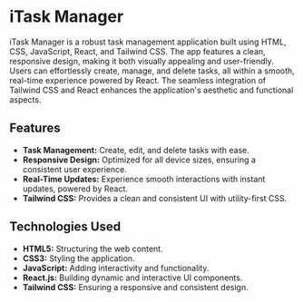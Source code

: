 # iTask Manager

iTask Manager is a robust task management application built using HTML, CSS, JavaScript, React, and Tailwind CSS. The app features a clean, responsive design, making it both visually appealing and user-friendly. Users can effortlessly create, manage, and delete tasks, all within a smooth, real-time experience powered by React. The seamless integration of Tailwind CSS and React enhances the application's aesthetic and functional aspects.

## Features

- **Task Management:** Create, edit, and delete tasks with ease.
- **Responsive Design:** Optimized for all device sizes, ensuring a consistent user experience.
- **Real-Time Updates:** Experience smooth interactions with instant updates, powered by React.
- **Tailwind CSS:** Provides a clean and consistent UI with utility-first CSS.

## Technologies Used

- **HTML5:** Structuring the web content.
- **CSS3:** Styling the application.
- **JavaScript:** Adding interactivity and functionality.
- **React.js:** Building dynamic and interactive UI components.
- **Tailwind CSS:** Ensuring a responsive and consistent design.



